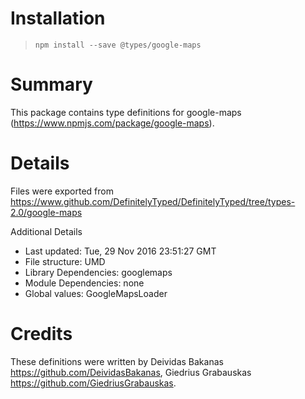 # Installation
> `npm install --save @types/google-maps`

# Summary
This package contains type definitions for google-maps (https://www.npmjs.com/package/google-maps).

# Details
Files were exported from https://www.github.com/DefinitelyTyped/DefinitelyTyped/tree/types-2.0/google-maps

Additional Details
 * Last updated: Tue, 29 Nov 2016 23:51:27 GMT
 * File structure: UMD
 * Library Dependencies: googlemaps
 * Module Dependencies: none
 * Global values: GoogleMapsLoader

# Credits
These definitions were written by Deividas Bakanas <https://github.com/DeividasBakanas>, Giedrius Grabauskas <https://github.com/GiedriusGrabauskas>.
